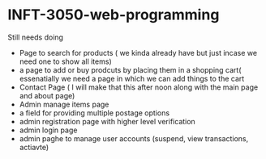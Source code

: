 # INFT-3050-web-programming

Still needs doing

- Page to search for products ( we kinda already have but just incase we need one to show all items)
- a page to add or buy prodcuts by placing them in a shopping cart( essenatially we need a page in which we can add things to the cart
- Contact Page ( I will make that this after noon along with the main page and about page)
- Admin manage items page
- a field for providing multiple postage options
- admin registration page with higher level verification
- admin login page
- admin paghe to manage user accounts (suspend, view transactions, actiavte)